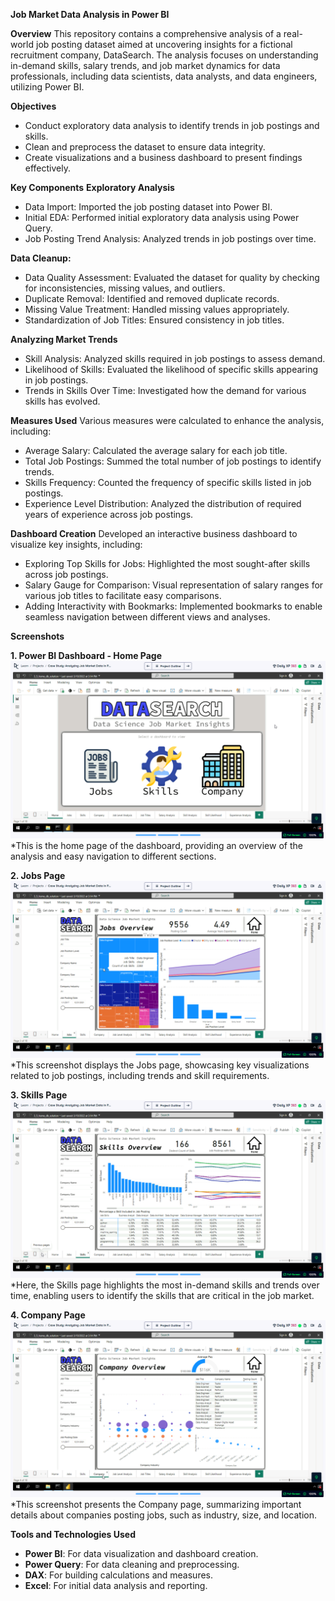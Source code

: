 **Job Market Data Analysis in Power BI**

 **Overview**
This repository contains a comprehensive analysis of a real-world job posting dataset aimed at uncovering insights for a fictional recruitment company, DataSearch. The analysis focuses on understanding in-demand skills, salary trends, and job market dynamics for data professionals, including data scientists, data analysts, and data engineers, utilizing Power BI.

 **Objectives**
- Conduct exploratory data analysis to identify trends in job postings and skills.
- Clean and preprocess the dataset to ensure data integrity.
- Create visualizations and a business dashboard to present findings effectively.

 **Key Components**
 **Exploratory Analysis**
- Data Import: Imported the job posting dataset into Power BI.
- Initial EDA: Performed initial exploratory data analysis using Power Query.
- Job Posting Trend Analysis: Analyzed trends in job postings over time.

 **Data Cleanup:**
  - Data Quality Assessment: Evaluated the dataset for quality by checking for inconsistencies, missing values, and outliers.
  - Duplicate Removal: Identified and removed duplicate records.
  - Missing Value Treatment: Handled missing values appropriately.
  - Standardization of Job Titles: Ensured consistency in job titles.
  
**Analyzing Market Trends**
- Skill Analysis: Analyzed skills required in job postings to assess demand.
- Likelihood of Skills: Evaluated the likelihood of specific skills appearing in job postings.
- Trends in Skills Over Time: Investigated how the demand for various skills has evolved.

**Measures Used**
Various measures were calculated to enhance the analysis, including:
- Average Salary: Calculated the average salary for each job title.
- Total Job Postings: Summed the total number of job postings to identify trends.
- Skills Frequency: Counted the frequency of specific skills listed in job postings.
- Experience Level Distribution: Analyzed the distribution of required years of experience across job postings.


**Dashboard Creation**
Developed an interactive business dashboard to visualize key insights, including:
- Exploring Top Skills for Jobs: Highlighted the most sought-after skills across job postings.
- Salary Gauge for Comparison: Visual representation of salary ranges for various job titles to facilitate easy comparisons.
- Adding Interactivity with Bookmarks: Implemented bookmarks to enable seamless navigation between different views and analyses.


**Screenshots**

**1. Power BI Dashboard - Home Page**
![Home Page](https://github.com/annthomas2706/job-market-data-analysis-power-bi/blob/main/Home.png?raw=true)
*This is the home page of the dashboard, providing an overview of the analysis and easy navigation to different sections.

**2. Jobs Page**
![Jobs Page](https://github.com/annthomas2706/job-market-data-analysis-power-bi/blob/main/Jobs.png?raw=true)
*This screenshot displays the Jobs page, showcasing key visualizations related to job postings, including trends and skill requirements.

**3. Skills Page**
![Skills Page](https://github.com/annthomas2706/job-market-data-analysis-power-bi/blob/main/Skills.png?raw=true)
*Here, the Skills page highlights the most in-demand skills and trends over time, enabling users to identify the skills that are critical in the job market.

**4. Company Page**
![Company Page](https://github.com/annthomas2706/job-market-data-analysis-power-bi/blob/main/Company.png?raw=true)
*This screenshot presents the Company page, summarizing important details about companies posting jobs, such as industry, size, and location.


**Tools and Technologies Used**
- **Power BI**: For data visualization and dashboard creation.
- **Power Query**: For data cleaning and preprocessing.
- **DAX**: For building calculations and measures.
- **Excel**: For initial data analysis and reporting.

